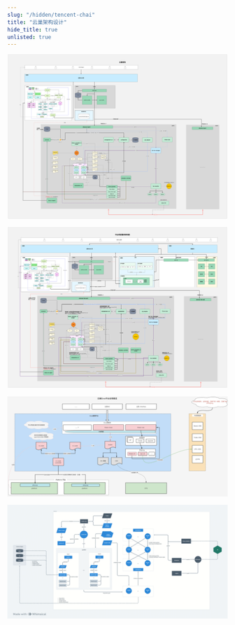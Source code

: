 ```yaml
---
slug: "/hidden/tencent-chai"
title: "云巢架构设计"
hide_title: true
unlisted: true
---
```


![](/attachments/chai-arch.png)

  
![](/attachments/chai-arch-global.png)
  

![](/attachments/image-2024-8-20_10-32-47.png)

  

![](/attachments/Khaos+Monitor+v3+(17).png)